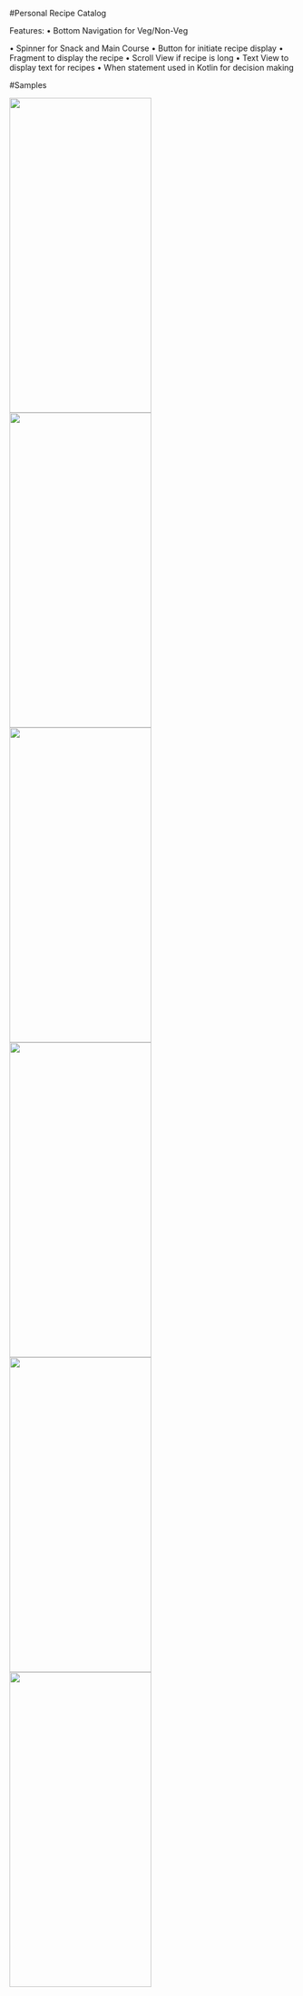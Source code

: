 #Personal Recipe Catalog

Features:
•	Bottom Navigation for Veg/Non-Veg 

•	Spinner for Snack and Main Course
•	Button for initiate recipe display
•	Fragment to display the recipe
•	Scroll View if recipe is long
•	Text View to display text for recipes
•	When statement used in Kotlin for decision making

#Samples

<a href="url"><img src="https://github.com/user-attachments/assets/261007dc-1541-43ad-afe6-98d180a0c12c" align="left" height="555" width="250" ></a>
<a href="url"><img src="https://github.com/user-attachments/assets/95a0385d-7f8a-42e2-8fc1-e7200a2914d6" align="left" height="555" width="250" ></a>
<a href="url"><img src="https://github.com/user-attachments/assets/d29e2aaa-2354-4e15-af4b-644ba5b0bf2f" align="left" height="555" width="250" ></a>
<a href="url"><img src="https://github.com/user-attachments/assets/196823a2-4cd9-4e38-a7dc-f19887cf912d" align="left" height="555" width="250" ></a>
<a href="url"><img src="https://github.com/user-attachments/assets/dd18fe61-32b1-424a-892b-5322686c4881" align="left" height="555" width="250" ></a>
<a href="url"><img src="https://github.com/user-attachments/assets/91c3cdca-4a27-4a5b-b862-279a1ddbcfa3" align="left" height="555" width="250" ></a>
